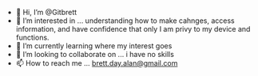 - 👋 Hi, I’m @Gitbrett
- 👀 I’m interested in ... understanding how to make cahnges, access information, and have confidence that only I am privy to my device and functions. 
- 🌱 I’m currently learning where my interest goes 
- 💞️ I’m looking to collaborate on ... i have no skills
- 📫 How to reach me ... brett.day.alan@gmail.com

<!---
Gitbrett/Gitbrett is a ✨ special ✨ repository because its `README.md` (this file) appears on your GitHub profile.
You can click the Preview link to take a look at your changes.
--->
